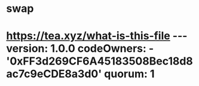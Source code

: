 # swap
# https://tea.xyz/what-is-this-file --- version: 1.0.0 codeOwners:   - '0xFF3d269CF6A45183508Bec18d8ac7c9eCDE8a3d0' quorum: 1
